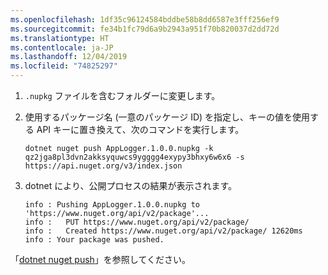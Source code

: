 ```yaml
---
ms.openlocfilehash: 1df35c96124584bddbe58b8dd6587e3fff256ef9
ms.sourcegitcommit: fe34b1fc79d6a9b2943a951f70b820037d2dd72d
ms.translationtype: HT
ms.contentlocale: ja-JP
ms.lasthandoff: 12/04/2019
ms.locfileid: "74825297"
---
```

1. `.nupkg` ファイルを含むフォルダーに変更します。

1. 使用するパッケージ名 (一意のパッケージ ID) を指定し、キーの値を使用する API キーに置き換えて、次のコマンドを実行します。

    ```dotnetcli
    dotnet nuget push AppLogger.1.0.0.nupkg -k qz2jga8pl3dvn2akksyquwcs9ygggg4exypy3bhxy6w6x6 -s https://api.nuget.org/v3/index.json
    ```

1. dotnet により、公開プロセスの結果が表示されます。

    ```output
    info : Pushing AppLogger.1.0.0.nupkg to 'https://www.nuget.org/api/v2/package'...
    info :   PUT https://www.nuget.org/api/v2/package/
    info :   Created https://www.nuget.org/api/v2/package/ 12620ms
    info : Your package was pushed.
    ```

「[dotnet nuget push](/dotnet/core/tools/dotnet-nuget-push)」を参照してください。